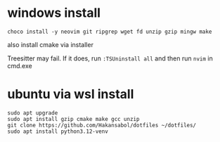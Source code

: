 # windows install 
```
choco install -y neovim git ripgrep wget fd unzip gzip mingw make
```

also install cmake via installer

Treesitter may fail. If it does, run `:TSUninstall all` and then run `nvim` in cmd.exe

# ubuntu via wsl install
```
sudo apt upgrade
sudo apt install gzip cmake make gcc unzip
git clone https://github.com/Hakansabol/dotfiles ~/dotfiles/
sudo apt install python3.12-venv
```
